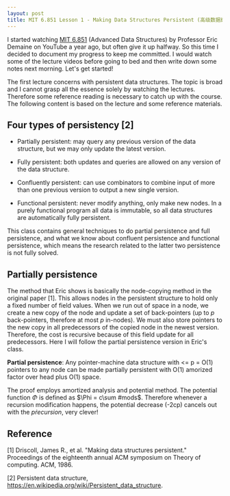 ```yaml
---
layout: post
title: MIT 6.851 Lesson 1 - Making Data Structures Persistent (高级数据结构 L1 - 持久化数据结构)
---
```

I started watching [MIT 6.851](https://www.youtube.com/playlist?list=PLUl4u3cNGP61hsJNdULdudlRL493b-XZf) (Advanced Data Structures) by Professor Eric Demaine on YouTube a year ago, but often give it up halfway. So this time I decided to document my progress 
to keep me committed. I would watch some of the lecture videos before going to bed and then write down some notes next morning. Let's get started!

The first lecture concerns with persistent data structures. The topic is broad and I cannot grasp all the essence solely by watching the lectures. 
Therefore some reference reading is necessary to catch up with the course. The following content is based on the lecture and some reference materials.

## Four types of persistency [2]  

* Partially persistent: may query any previous version of the data structure, but we may only update the latest version.  

* Fully persistent: both updates and queries are allowed on any version of the data structure.

* Confluently persistent: can use combinators to combine input of more than one previous version to output a new single version.

* Functional persistent: never modify anything, only make new nodes. In a purely functional program all data is immutable, so all data structures are automatically fully persistent.

This class contains general techniques to do partial persistence and full persistence, and what we know about confluent persistence and functional persistence, which means 
the research related to the latter two persistence is not fully solved.

## Partially persistence  
The method that Eric shows is basically the node-copying method in the original paper [1]. 
This allows nodes in the persistent structure to hold only a fixed number of field values. 
When we run out of space in a node, we create a new copy of the node and update a set of back-pointers (up to *p* back-pointers, therefore at most *p* in-nodes).
We must also store pointers to the new copy in all predecessors of the copied node in the newest version. 
Therefore, the cost is recursive because of this field update for all predecessors. Here I will follow the partial persistence version in Eric's class.

**Partial persistence**: Any pointer-machine data structure with <= p = O(1) pointers to any node can be made partially persistent with O(1) amorized factor over head 
plus O(1) space.

The proof employs amortized analysis and potential method. The potential function $\Phi$ is defined as $\Phi = c\sum #mods$. 
Therefore whenever a recursion modification happens, the potential decrease (-2cp) cancels out with the $p\dot recursion$, very clever!

## Reference

[1] Driscoll, James R., et al. "Making data structures persistent." Proceedings of the eighteenth annual ACM symposium on Theory of computing. ACM, 1986.  

[2] Persistent data structure, https://en.wikipedia.org/wiki/Persistent_data_structure.
